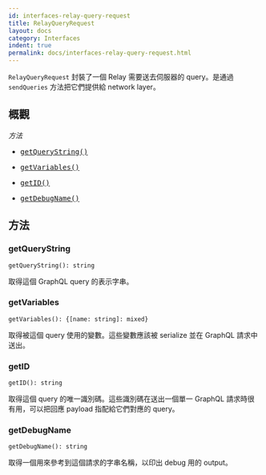 ```yaml
---
id: interfaces-relay-query-request
title: RelayQueryRequest
layout: docs
category: Interfaces
indent: true
permalink: docs/interfaces-relay-query-request.html
---
```


`RelayQueryRequest` 封裝了一個 Relay 需要送去伺服器的 query。是通過 `sendQueries` 方法把它們提供給 network layer。

## 概觀

*方法*

<ul class="apiIndex">
  <li>
    <a href="#getquerystring">
      <pre>getQueryString()</pre>
    </a>
  </li>
  <li>
    <a href="#getvariables">
      <pre>getVariables()</pre>
    </a>
  </li>
  <li>
    <a href="#getid">
      <pre>getID()</pre>
    </a>
  </li>
  <li>
    <a href="#getdebugname">
      <pre>getDebugName()</pre>
    </a>
  </li>
</ul>


## 方法

### getQueryString

```
getQueryString(): string
```

取得這個 GraphQL query 的表示字串。

### getVariables

```
getVariables(): {[name: string]: mixed}
```

取得被這個 query 使用的變數。這些變數應該被 serialize 並在 GraphQL 請求中送出。

### getID

```
getID(): string
```

取得這個 query 的唯一識別碼。這些識別碼在送出一個單一 GraphQL 請求時很有用，可以把回應 payload 指配給它們對應的 query。

### getDebugName

```
getDebugName(): string
```

取得一個用來參考到這個請求的字串名稱，以印出 debug 用的 output。
